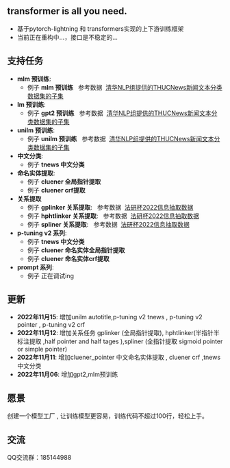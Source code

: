 
## transformer is all you need.
- 基于pytorch-lightning 和 transformers实现的上下游训练框架
- 当前正在重构中...，接口是不稳定的...

## 支持任务
- <strong>mlm 预训练</strong>:
  - 例子 <strong>mlm 预训练</strong> &nbsp;&nbsp;参考数据&nbsp;&nbsp;[清华NLP组提供的THUCNews新闻文本分类数据集的子集](https://pan.baidu.com/s/1eS-QZpWbWfKtdQE4uvzBrA?pwd=1234)
- <strong>lm 预训练</strong>:
  - 例子 <strong>gpt2 预训练</strong> &nbsp;&nbsp;参考数据&nbsp;&nbsp;[清华NLP组提供的THUCNews新闻文本分类数据集的子集](https://pan.baidu.com/s/1eS-QZpWbWfKtdQE4uvzBrA?pwd=1234)
- <strong>unilm 预训练</strong>: 
  - 例子 <strong>unilm 预训练</strong> &nbsp;&nbsp;参考数据&nbsp;&nbsp;[清华NLP组提供的THUCNews新闻文本分类数据集的子集](https://pan.baidu.com/s/1eS-QZpWbWfKtdQE4uvzBrA?pwd=1234)
- <strong>中文分类</strong>:
  - 例子 <strong>tnews 中文分类</strong>
- <strong>命名实体提取</strong>: 
  - 例子 <strong>cluener 全局指针提取</strong>
  - 例子 <strong>cluener crf提取</strong>
- <strong>关系提取</strong>
  - 例子 <strong>gplinker 关系提取</strong>: &nbsp;&nbsp;参考数据&nbsp;&nbsp;[法研杯2022信息抽取数据](https://github.com/ssbuild/cail2022-info-extract)
  - 例子 <strong>hphtlinker 关系提取</strong>: &nbsp;&nbsp;参考数据&nbsp;&nbsp;[法研杯2022信息抽取数据](https://github.com/ssbuild/cail2022-info-extract)
  - 例子 <strong>spliner 关系提取</strong>: &nbsp;&nbsp;参考数据&nbsp;&nbsp;[法研杯2022信息抽取数据](https://github.com/ssbuild/cail2022-info-extract)
- <strong>p-tuning v2 系列</strong>: 
  - 例子 <strong>tnews 中文分类</strong>
  - 例子 <strong>cluener 命名实体全局指针提取</strong>
  - 例子 <strong>cluener 命名实体crf提取</strong>
- <strong>prompt 系列</strong>: 
  - 例子 正在调试ing</strong>

## 更新
- <strong>2022年11月15</strong>: 增加unilm autotitle,p-tuning v2 tnews , p-tuning v2 pointer , p-tuning v2 crf
- <strong>2022年11月12</strong>: 增加关系任务 gplinker (全局指针提取), hphtlinker(半指针半标注提取 ,half pointer and half tages ),spliner (全指针提取 sigmoid pointer or simple pointer)
- <strong>2022年11月11</strong>: 增加cluener_pointer 中文命名实体提取 , cluener crf ,tnews 中文分类
- <strong>2022年11月06</strong>: 增加gpt2,mlm预训练

## 愿景
创建一个模型工厂 , 让训练模型更容易，训练代码不超过100行，轻松上手。

## 交流
QQ交流群：185144988
